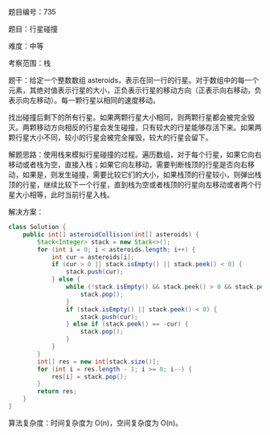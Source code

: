 题目编号：735

题目：行星碰撞

难度：中等

考察范围：栈

题干：给定一个整数数组 asteroids，表示在同一行的行星。对于数组中的每一个元素，其绝对值表示行星的大小，正负表示行星的移动方向（正表示向右移动，负表示向左移动）。每一颗行星以相同的速度移动。

找出碰撞后剩下的所有行星。如果两颗行星大小相同，则两颗行星都会被完全毁灭。两颗移动方向相反的行星会发生碰撞，只有较大的行星能够存活下来。如果两颗行星大小不同，较小的行星会被完全摧毁，较大的行星会留下。

解题思路：使用栈来模拟行星碰撞的过程。遍历数组，对于每个行星，如果它向右移动或者栈为空，直接入栈；如果它向左移动，需要判断栈顶的行星是否向右移动，如果是，则发生碰撞，需要比较它们的大小，如果栈顶的行星较小，则弹出栈顶的行星，继续比较下一个行星，直到栈为空或者栈顶的行星向左移动或者两个行星大小相等，此时当前行星入栈。

解决方案：

```java
class Solution {
    public int[] asteroidCollision(int[] asteroids) {
        Stack<Integer> stack = new Stack<>();
        for (int i = 0; i < asteroids.length; i++) {
            int cur = asteroids[i];
            if (cur > 0 || stack.isEmpty() || stack.peek() < 0) {
                stack.push(cur);
            } else {
                while (!stack.isEmpty() && stack.peek() > 0 && stack.peek() < -cur) {
                    stack.pop();
                }
                if (stack.isEmpty() || stack.peek() < 0) {
                    stack.push(cur);
                } else if (stack.peek() == -cur) {
                    stack.pop();
                }
            }
        }
        int[] res = new int[stack.size()];
        for (int i = res.length - 1; i >= 0; i--) {
            res[i] = stack.pop();
        }
        return res;
    }
}
```

算法复杂度：时间复杂度为 O(n)，空间复杂度为 O(n)。